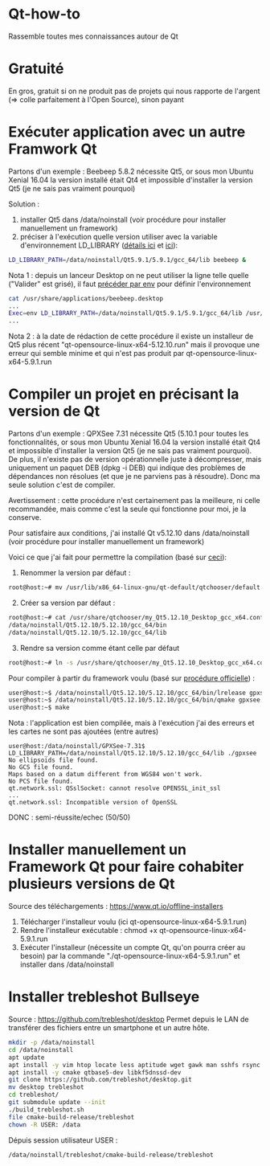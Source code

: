 # Qt-how-to
Rassemble toutes mes connaissances autour de Qt

# Gratuité
En gros, gratuit si on ne produit pas de projets qui nous rapporte de l'argent (=> colle parfaitement à l'Open Source), sinon payant

# Exécuter application avec un autre Framwork Qt
Partons d'un exemple : Beebeep 5.8.2 nécessite Qt5, or sous mon Ubuntu Xenial 16.04 la version installé était Qt4 et impossible d'installer la version Qt5 (je ne sais pas vraiment pourquoi)

Solution : 
1. installer Qt5 dans /data/noinstall (voir procédure pour installer manuellement un framework)
2. préciser à l'exécution quelle version utiliser avec la variable d'environnement LD_LIBRARY ([détails ici](https://forum.qt.io/topic/55100/linux-run-program-if-install-two-version-qt/3) et [ici](http://www.linuxcertif.com/doc/keyword/LD_LIBRARY_PATH/)): 

```sh
LD_LIBRARY_PATH=/data/noinstall/Qt5.9.1/5.9.1/gcc_64/lib beebeep &
```
Nota 1 : depuis un lanceur Desktop on ne peut utiliser la ligne telle quelle ("Valider" est grisé), il faut [précéder par env](https://askubuntu.com/questions/144968/set-variable-in-desktop-file/144971#144971) pour définir l'environnement

```sh
cat /usr/share/applications/beebeep.desktop
...
Exec=env LD_LIBRARY_PATH=/data/noinstall/Qt5.9.1/5.9.1/gcc_64/lib /usr/bin/beebeep
...
```
Nota 2 : à la date de rédaction de cette procédure il existe un installeur de Qt5 plus récent "qt-opensource-linux-x64-5.12.10.run" mais il provoque une erreur qui semble minime et qui n'est pas produit par qt-opensource-linux-x64-5.9.1.run

# Compiler un projet en précisant la version de Qt
Partons d'un exemple : QPXSee 7.31 nécessite Qt5 (5.10.1 pour toutes les fonctionnalités, or sous mon Ubuntu Xenial 16.04 la version installé était Qt4 et impossible d'installer la version Qt5 (je ne sais pas vraiment pourquoi). De plus, il n'existe pas de version opérationnelle juste à décompresser, mais uniquement un paquet DEB (dpkg -i DEB) qui indique des problèmes de dépendances non résolues (et que je ne parviens pas à résoudre). Donc ma seule solution c'est de compiler.

Avertissement : cette procédure n'est certainement pas la meilleure, ni celle recommandée, mais comme c'est la seule qui fonctionne pour moi, je la conserve.

Pour satisfaire aux conditions, j'ai installé Qt v5.12.10 dans /data/noinstall (voir procédure pour installer manuellement un framework)

Voici ce que j'ai fait pour permettre la compilation (basé sur [ceci](https://unix.stackexchange.com/questions/116254/how-do-i-change-which-version-of-qt-is-used-for-qmake/427366#427366)):
1. Renommer la version par défaut : 
```sh
root@host:~# mv /usr/lib/x86_64-linux-gnu/qt-default/qtchooser/default.conf /usr/lib/x86_64-linux-gnu/qt-default/qtchooser/default.conf_orig
```
2. Créer sa version par défaut : 
```sh
root@host:~# cat /usr/share/qtchooser/my_Qt5.12.10_Desktop_gcc_x64.conf
/data/noinstall/Qt5.12.10/5.12.10/gcc_64/bin
/data/noinstall/Qt5.12.10/5.12.10/gcc_64/lib
```
3. Rendre sa version comme étant celle par défaut
```sh
root@host:~# ln -s /usr/share/qtchooser/my_Qt5.12.10_Desktop_gcc_x64.conf /usr/lib/x86_64-linux-gnu/qt-default/default.conf
```

Pour compiler à partir du framework voulu (basé sur [procédure officielle](https://github.com/tumic0/GPXSee)) :
```sh
user@host:~$ /data/noinstall/Qt5.12.10/5.12.10/gcc_64/bin/lrelease gpxsee.pro
user@host:~$ /data/noinstall/Qt5.12.10/5.12.10/gcc_64/bin/qmake gpxsee.pro
user@host:~$ make
```
Nota : l'application est bien compilée, mais à l'exécution j'ai des erreurs et les cartes ne sont pas ajoutées (entre autres)
```ssh
user@host:/data/noinstall/GPXSee-7.31$ LD_LIBRARY_PATH=/data/noinstall/Qt5.12.10/5.12.10/gcc_64/lib ./gpxsee 
No ellipsoids file found.
No GCS file found.
Maps based on a datum different from WGS84 won't work.
No PCS file found.
qt.network.ssl: QSslSocket: cannot resolve OPENSSL_init_ssl
...
qt.network.ssl: Incompatible version of OpenSSL
```
DONC : semi-réussite/echec (50/50)

# Installer manuellement un Framework Qt pour faire cohabiter plusieurs versions de Qt
Source des téléchargements : https://www.qt.io/offline-installers

1. Télécharger l'installeur voulu (ici qt-opensource-linux-x64-5.9.1.run)
2. Rendre l'installeur exécutable : chmod +x qt-opensource-linux-x64-5.9.1.run
3. Exécuter l'installeur (nécessite un compte Qt, qu'on pourra créer au besoin) par la commande "./qt-opensource-linux-x64-5.9.1.run" et installer dans /data/noinstall

# Installer trebleshot Bullseye
Source : https://github.com/trebleshot/desktop
Permet depuis le LAN de transférer des fichiers entre un smartphone et un autre hôte.

```sh
mkdir -p /data/noinstall
cd /data/noinstall
apt update
apt install -y vim htop locate less aptitude wget gawk man sshfs rsync tree curl net-tools gnupg2 rfkill util-linux nmap tcpdump binutils git build-essential
apt install -y cmake qtbase5-dev libkf5dnssd-dev
git clone https://github.com/trebleshot/desktop.git
mv desktop trebleshot
cd trebleshot/
git submodule update --init
./build_trebleshot.sh
file cmake-build-release/trebleshot
chown -R USER: /data
```
Dépuis session utilisateur USER :
```sh
/data/noinstall/trebleshot/cmake-build-release/trebleshot
```

